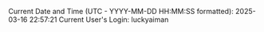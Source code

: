 Current Date and Time (UTC - YYYY-MM-DD HH:MM:SS formatted): 2025-03-16 22:57:21
Current User's Login: luckyaiman
